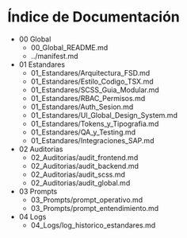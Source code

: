 # Índice de Documentación

- 00 Global
  - 00_Global_README.md
  - ../manifest.md
- 01 Estandares
  - 01_Estandares/Arquitectura_FSD.md
  - 01_Estandares/Estilo_Codigo_TSX.md
  - 01_Estandares/SCSS_Guia_Modular.md
  - 01_Estandares/RBAC_Permisos.md
  - 01_Estandares/Auth_Sesion.md
  - 01_Estandares/UI_Global_Design_System.md
  - 01_Estandares/Tokens_y_Tipografia.md
  - 01_Estandares/QA_y_Testing.md
  - 01_Estandares/Integraciones_SAP.md
- 02 Auditorias
  - 02_Auditorias/audit_frontend.md
  - 02_Auditorias/audit_backend.md
  - 02_Auditorias/audit_scss.md
  - 02_Auditorias/audit_global.md
- 03 Prompts
  - 03_Prompts/prompt_operativo.md
  - 03_Prompts/prompt_entendimiento.md
- 04 Logs
  - 04_Logs/log_historico_estandares.md
